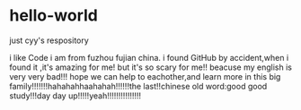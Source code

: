# hello-world

just cyy's respository
 
 i like Code  i am from fuzhou fujian china.
 i found GitHub by accident,when i found it ,it's amazing for me!  but it's so scary for me!! beacuse my english is very very bad!!! hope we can help to eachother,and learn more in this big family!!!!!!!hahahahhaahahah!!!!!!the last!!chinese old word:good good study!!!day day up!!!!!yeah!!!!!!!!!!!!!!!
 
 
